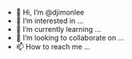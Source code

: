 - 👋 Hi, I’m @djimonlee
- 👀 I’m interested in ...
- 🌱 I’m currently learning ...
- 💞️ I’m looking to collaborate on ...
- 📫 How to reach me ...

<!---
djimonlee/djimonlee is a ✨ special ✨ repository because its `README.md` (this file) appears on your GitHub profile.
You can click the Preview link to take a look at your changes.
--->
